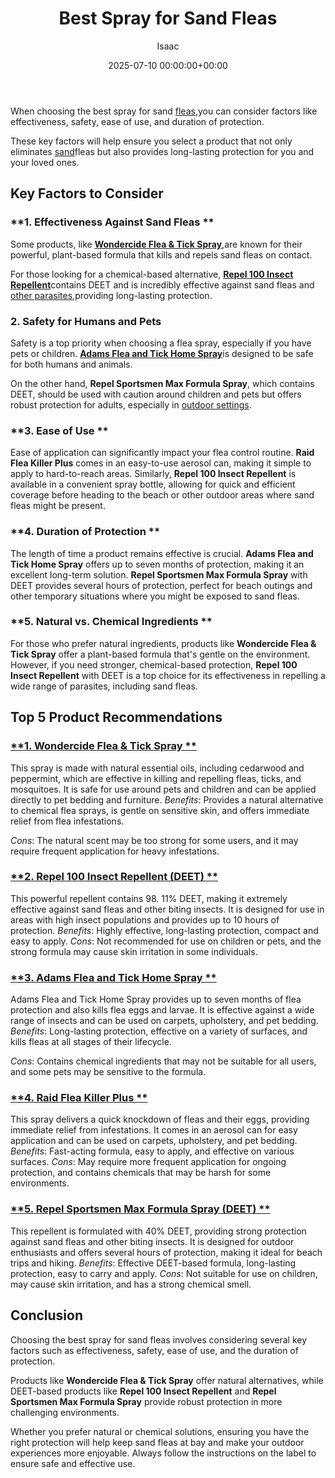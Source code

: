 ﻿---
title: Best Spray for Sand Fleas
description: When choosing the best spray for sand fleas, you can consider factors like effectiveness, safety, ease of use, and duration of protection. These key factors...
slug: /best-spray-for-sand-fleas/
date: 2025-07-10 00:00:00+00:00
lastmod: 2025-07-10 00:00:00+03:00
author: Isaac
categories:

- Fleas

- Product Reviews
tags:

- fleas

- spray

- sand
layout: post
---

When choosing the best spray for sand [fleas](https://pestpolicy.com/best-flea-spray-for-house-carpets/),you can consider factors like effectiveness, safety, ease of use, and duration of protection.

These key factors will help ensure you select a product that not only eliminates [sand](https://pestpolicy.com/how-to-get-rid-of-sand-fleas/)fleas but also provides long-lasting protection for you and your loved ones.

##  Key Factors to Consider

###  **1. Effectiveness Against Sand Fleas **

Some products, like [**Wondercide Flea & Tick Spray**](https://www.amazon.com/dp/B01M8GFPXG/?tag=p-policy-20),are known for their powerful, plant-based formula that kills and repels sand fleas on contact.

For those looking for a chemical-based alternative, [**Repel 100 Insect Repellent**](https://www.amazon.com/dp/B004H89KFC/?tag=p-policy-20)contains DEET and is incredibly effective against sand fleas and [other parasites](https://pestpolicy.com/best-no-see-ums-repellent/),providing long-lasting protection.

###  **2. Safety for Humans and Pets**

Safety is a top priority when choosing a flea spray, especially if you have pets or children. [**Adams Flea and Tick Home Spray**](https://www.amazon.com/dp/B00JN9H50M/?tag=p-policy-20)is designed to be safe for both humans and animals.

On the other hand, **Repel Sportsmen Max Formula Spray**, which contains DEET, should be used with caution around children and pets but offers robust protection for adults, especially in [outdoor settings](https://www3.epa.gov/pesticides/chem_search/reg_actions/registration/fs_PC-113509_01-Jan-00.pdf).

###  **3. Ease of Use **

Ease of application can significantly impact your flea control routine. **Raid Flea Killer Plus** comes in an easy-to-use aerosol can, making it simple to apply to hard-to-reach areas. Similarly, **Repel 100 Insect Repellent** is available in a convenient spray bottle, allowing for quick and efficient coverage before heading to the beach or other outdoor areas where sand fleas might be present.

###  **4. Duration of Protection **

The length of time a product remains effective is crucial. **Adams Flea and Tick Home Spray** offers up to seven months of protection, making it an excellent long-term solution. **Repel Sportsmen Max Formula Spray** with DEET provides several hours of protection, perfect for beach outings and other temporary situations where you might be exposed to sand fleas.

###  **5. Natural vs. Chemical Ingredients **

For those who prefer natural ingredients, products like **Wondercide Flea & Tick Spray** offer a plant-based formula that's gentle on the environment. However, if you need stronger, chemical-based protection, **Repel 100 Insect Repellent** with DEET is a top choice for its effectiveness in repelling a wide range of parasites, including sand fleas.

##  Top 5 Product Recommendations

###  [**1. Wondercide Flea & Tick Spray **](https://www.amazon.com/dp/B01M8GFPXG/?tag=p-policy-20)

This spray is made with natural essential oils, including cedarwood and peppermint, which are effective in killing and repelling fleas, ticks, and mosquitoes. It is safe for use around pets and children and can be applied directly to pet bedding and furniture. *Benefits*: Provides a natural alternative to chemical flea sprays, is gentle on sensitive skin, and offers immediate relief from flea infestations.

*Cons*: The natural scent may be too strong for some users, and it may require frequent application for heavy infestations.

###  [**2. Repel 100 Insect Repellent (DEET) **](https://www.amazon.com/dp/B004H89KFC/?tag=p-policy-20)

This powerful repellent contains 98. 11% DEET, making it extremely effective against sand fleas and other biting insects. It is designed for use in areas with high insect populations and provides up to 10 hours of protection. *Benefits*: Highly effective, long-lasting protection, compact and easy to apply. *Cons*: Not recommended for use on children or pets, and the strong formula may cause skin irritation in some individuals.

###  [**3. Adams Flea and Tick Home Spray **](https://www.amazon.com/dp/B00JN9H50M/?tag=p-policy-20)

Adams Flea and Tick Home Spray provides up to seven months of flea protection and also kills flea eggs and larvae. It is effective against a wide range of insects and can be used on carpets, upholstery, and pet bedding. *Benefits*: Long-lasting protection, effective on a variety of surfaces, and kills fleas at all stages of their lifecycle.

*Cons*: Contains chemical ingredients that may not be suitable for all users, and some pets may be sensitive to the formula.

###  [**4. Raid Flea Killer Plus **](https://www.amazon.com/dp/B000VVC23Q/?tag=p-policy-20)

This spray delivers a quick knockdown of fleas and their eggs, providing immediate relief from infestations. It comes in an aerosol can for easy application and can be used on carpets, upholstery, and pet bedding. *Benefits*: Fast-acting formula, easy to apply, and effective on various surfaces. *Cons*: May require more frequent application for ongoing protection, and contains chemicals that may be harsh for some environments.

###  [**5. Repel Sportsmen Max Formula Spray (DEET) **](https://www.amazon.com/dp/B001DZTIP4/?tag=p-policy-20)

This repellent is formulated with 40% DEET, providing strong protection against sand fleas and other biting insects. It is designed for outdoor enthusiasts and offers several hours of protection, making it ideal for beach trips and hiking. *Benefits*: Effective DEET-based formula, long-lasting protection, easy to carry and apply. *Cons*: Not suitable for use on children, may cause skin irritation, and has a strong chemical smell.

##  Conclusion

Choosing the best spray for sand fleas involves considering several key factors such as effectiveness, safety, ease of use, and the duration of protection.

Products like **Wondercide Flea & Tick Spray** offer natural alternatives, while DEET-based products like **Repel 100 Insect Repellent** and **Repel Sportsmen Max Formula Spray** provide robust protection in more challenging environments.

Whether you prefer natural or chemical solutions, ensuring you have the right protection will help keep sand fleas at bay and make your outdoor experiences more enjoyable. Always follow the instructions on the label to ensure safe and effective use.

